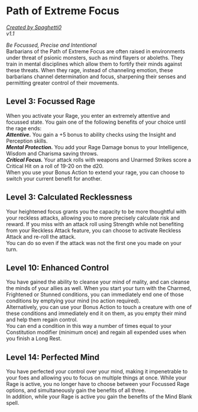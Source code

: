 # Path of Extreme Focus
[*Created by Spaghetti0*](https://bio.site/spaghetti0)  
*v1.1*  

*Be Focussed, Precise and Intentional*  
Barbarians of the Path of Extreme Focus are often raised in environments under threat of psionic monsters, such as mind flayers or aboleths. They train in mental disciplines which allow them to fortify their minds against these threats. When they rage, instead of channeling emotion, these barbarians channel determination and focus, sharpening their senses and permitting greater control of their movements.

## Level 3: Focussed Rage
When you activate your Rage, you enter an extremely attentive and focussed state. You gain one of the following benefits of your choice until the rage ends:  
***Attentive.*** You gain a +5 bonus to ability checks using the Insight and Perception skills.  
***Mental Protection.*** You add your Rage Damage bonus to your Intelligence, Wisdom and Charisma saving throws.  
***Critical Focus.*** Your attack rolls with weapons and Unarmed Strikes score a Critical Hit on a roll of 19-20 on the d20.  
When you use your Bonus Action to extend your rage, you can choose to switch your current benefit for another.

## Level 3: Calculated Recklessness
Your heightened focus grants you the capacity to be more thoughtful with your reckless attacks, allowing you to more precisely calculate risk and reward. If you miss with an attack roll using Strength while not benefiting from your Reckless Attack feature, you can choose to activate Reckless Attack and re-roll the attack.  
You can do so even if the attack was not the first one you made on your turn.

## Level 10: Enhanced Control
You have gained the ability to cleanse your mind of mality, and can cleanse the minds of your allies as well. When you start your turn with the Charmed, Frightened or Stunned conditions, you can immediately end one of those conditions by emptying your mind (no action required).  
Alternatively, you can use your Bonus Action to touch a creature with one of these conditions and immediately end it on them, as you empty their mind and help them regain control.  
You can end a condition in this way a number of times equal to your Constitution modifier (minimum once) and regain all expended uses when you finish a Long Rest.

## Level 14: Perfected Mind
You have perfected your control over your mind, making it impenetrable to your foes and allowing you to focus on multiple things at once. While your Rage is active, you no longer have to choose between your Focussed Rage options, and simultaneously gain the benefits of all three.  
In addition, while your Rage is active you gain the benefits of the Mind Blank spell.